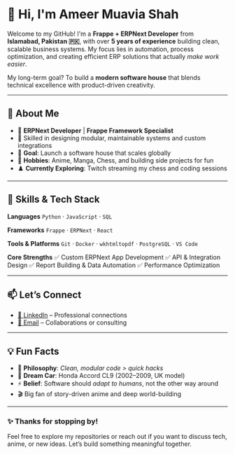 # 👋 Hi, I'm **Ameer Muavia Shah**

Welcome to my GitHub!
I'm a **Frappe + ERPNext Developer** from **Islamabad, Pakistan 🇵🇰**, with over **5 years of experience** building clean, scalable business systems. My focus lies in automation, process optimization, and creating efficient ERP solutions that actually *make work easier*.

My long-term goal? To build a **modern software house** that blends technical excellence with product-driven creativity.

---

## 🌟 About Me

* 💼 **ERPNext Developer** | **Frappe Framework Specialist**
* 🧠 Skilled in designing modular, maintainable systems and custom integrations
* 🎯 **Goal**: Launch a software house that scales globally
* 🎥 **Hobbies**: Anime, Manga, Chess, and building side projects for fun
* ♟️ **Currently Exploring**: Twitch streaming my chess and coding sessions

---

## 🔧 Skills & Tech Stack

**Languages**
`Python` · `JavaScript` · `SQL`

**Frameworks**
`Frappe` · `ERPNext` · `React`

**Tools & Platforms**
`Git` · `Docker` · `wkhtmltopdf` · `PostgreSQL` · `VS Code`

**Core Strengths**
✅ Custom ERPNext App Development
✅ API & Integration Design
✅ Report Building & Data Automation
✅ Performance Optimization

---

## 📫 Let’s Connect

* [💼 LinkedIn](https://www.linkedin.com/in/ameer-muavia-shah/) – Professional connections
* [📧 Email](mailto:mavee.shah@hotmail.com) – Collaborations or consulting

---

## 💡 Fun Facts

* 🧩 **Philosophy**: *Clean, modular code > quick hacks*
* 🚗 **Dream Car**: Honda Accord CL9 (2002–2009, UK model)
* ⚡ **Belief**: Software should *adapt to humans*, not the other way around
* 🎬 Big fan of story-driven anime and deep world-building

---

### ✨ Thanks for stopping by!

Feel free to explore my repositories or reach out if you want to discuss tech, anime, or new ideas.
Let’s build something meaningful together.

